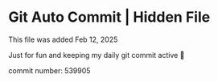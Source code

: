 # Git Auto Commit | Hidden File

This file was added Feb 12, 2025

Just for fun and keeping my daily git commit active 🤪

commit number: 539905
